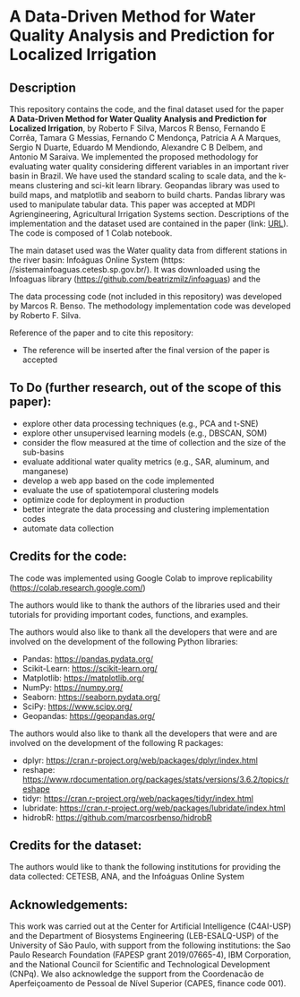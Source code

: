 # A Data-Driven Method for Water Quality Analysis and Prediction for Localized Irrigation
## Description
This repository contains the code, and the final dataset used for the paper <b>A Data-Driven Method for Water Quality Analysis and Prediction for Localized Irrigation</b>, by Roberto F Silva, Marcos R Benso, Fernando E Corrêa, Tamara G Messias, Fernando C Mendonça, Patrícia A A Marques, Sergio N Duarte, Eduardo M Mendiondo, Alexandre C B Delbem, and Antonio M Saraiva. We implemented the proposed methodology for
evaluating water quality considering different variables in an important river basin in Brazil. We have used the standard scaling to scale data, and the k-means clustering and sci-kit learn library. Geopandas library was used to build maps, and matplotlib and seaborn to build charts. Pandas library was used to manipulate tabular data. This paper was accepted at MDPI Agriengineering, Agricultural Irrigation Systems
section. Descriptions of the implementation and the dataset used are contained in the paper (link: [URL](https://www.mdpi.com/2624-7402/6/2/103)). The code is composed of 1 Colab notebook.

The main dataset used was the Water quality data from different stations in the river basin: Infoáguas Online System (https: //sistemainfoaguas.cetesb.sp.gov.br/). It was downloaded using the Infoaguas library (https://github.com/beatrizmilz/infoaguas) and the 

The data processing code (not included in this repository) was developed by Marcos R. Benso. The methodology implementation code was developed by Roberto F. Silva.

Reference of the paper and to cite this repository: 
- The reference will be inserted after the final version of the paper is accepted

## To Do (further research, out of the scope of this paper):
- explore other data processing techniques (e.g., PCA and t-SNE)
- explore other unsupervised learning models (e.g., DBSCAN, SOM)
- consider the flow measured at the time of collection and the size of the sub-basins
- evaluate additional water quality metrics (e.g., SAR, aluminum, and manganese)
- develop a web app based on the code implemented
- evaluate the use of spatiotemporal clustering models
- optimize code for deployment in production
- better integrate the data processing and clustering implementation codes
- automate data collection

## Credits for the code:
The code was implemented using Google Colab to improve replicability (https://colab.research.google.com/)

The authors would like to thank the authors of the libraries used and their tutorials for providing important codes, functions, and examples. 

The authors would also like to thank all the developers that were and are involved on the development of the following Python libraries: 
- Pandas: https://pandas.pydata.org/
- Scikit-Learn: https://scikit-learn.org/
- Matplotlib: https://matplotlib.org/
- NumPy: https://numpy.org/
- Seaborn: https://seaborn.pydata.org/
- SciPy: https://www.scipy.org/
- Geopandas: https://geopandas.org/

The authors would also like to thank all the developers that were and are involved on the development of the following R packages: 
- dplyr: https://cran.r-project.org/web/packages/dplyr/index.html
- reshape: https://www.rdocumentation.org/packages/stats/versions/3.6.2/topics/reshape
- tidyr: https://cran.r-project.org/web/packages/tidyr/index.html
- lubridate: https://cran.r-project.org/web/packages/lubridate/index.html
- hidrobR: https://github.com/marcosrbenso/hidrobR

## Credits for the dataset:
The authors would like to thank the following institutions for providing the data collected: CETESB, ANA, and the Infoáguas Online System

## Acknowledgements:
This work was carried out at the Center for Artificial Intelligence (C4AI-USP) and the Department of Biosystems Engineering (LEB-ESALQ-USP) of the University of São Paulo, with support from the following institutions: the Sao Paulo Research Foundation (FAPESP grant 2019/07665-4), IBM Corporation, and the National Council for Scientific and Technological Development (CNPq). We also acknowledge the support from the Coordenacão de Aperfeiçoamento de Pessoal de Nível Superior (CAPES, finance code 001).
